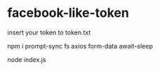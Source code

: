 # facebook-like-token

insert your token to token.txt

npm i prompt-sync fs axios form-data await-sleep

node index.js

